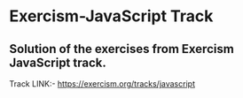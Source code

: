 # Exercism-JavaScript Track

## Solution of the exercises from Exercism JavaScript track.

Track LINK:- https://exercism.org/tracks/javascript
